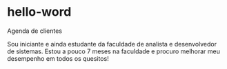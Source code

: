 # hello-word
Agenda de clientes
 
Sou iniciante e ainda estudante da faculdade de analista e desenvolvedor de sistemas.
Estou a pouco 7 meses na faculdade e procuro melhorar meu desempenho em todos os quesitos!
